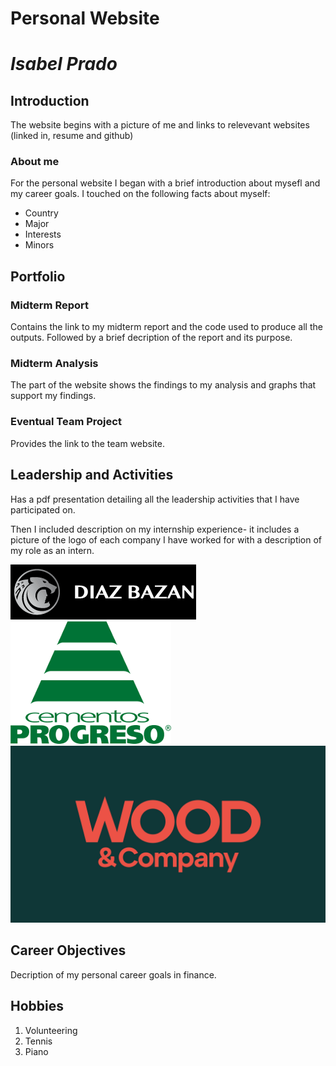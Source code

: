 #  Personal Website
# _Isabel Prado_

## Introduction

The website begins with a picture of me and links to relevevant websites (linked in, resume and github)

### About me
For the personal website I began with a brief introduction about mysefl and my career goals. I touched on the following facts about myself:
- Country
- Major
- Interests
- Minors 


## Portfolio
### Midterm Report

Contains the link to my midterm report and the code used to produce all the outputs. Followed by a brief decription of the report and its purpose. 


### Midterm Analysis

The part of the website shows the findings to my analysis and graphs that support my findings. 

### Eventual Team Project
Provides the link to the team website.

## Leadership and Activities
Has a pdf presentation detailing all the leadership activities that I have participated on. 

Then I included description on my internship experience- it includes a picture of the logo of each company I have worked for with a description of my role as an intern. 

<img src="images/diaz.png?raw=true"/>
<img src="images/cementos.png?raw=true"/>
<img src="images/wood.jpg?raw=true"/>

## Career Objectives
Decription of my personal career goals in finance. 

## Hobbies

1. Volunteering
2. Tennis
3. Piano


